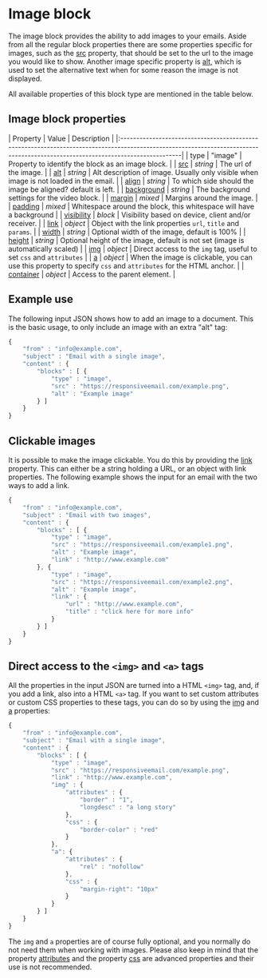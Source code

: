 # Image block

The image block provides the ability to add images to your emails.
Aside from all the regular block properties there are some properties specific 
for images, such as the [src](copernica-docs:ResponsiveEmail/json/property-src) 
property, that should be set to the url to the image you would like to show.
Another image specific property is [alt](copernica-docs:ResponsiveEmail/json/property-alt),
which is used to set the alternative text when for some reason the image is not displayed.

All available properties of this block type are mentioned in the table below.

## Image block properties

| Property | Value | Description                                                                                                                                                 |
|:-------------------------------------------------------------------------------------------------------------------------------------------------------------------------------|
| type | "image" | Property to identify the block as an image block.                                                                                                             |
| [src](copernica-docs:ResponsiveEmail/json/property-src) | _string_ | The url of the image.                                                                                     |
| [alt](copernica-docs:ResponsiveEmail/json/property-alt) | _string_ | Alt description of image. Usually only visible when image is not loaded in the email.                     |
| [align](copernica-docs:ResponsiveEmail/json/property-align) | _string_ | To which side should the image be aligned? default is left.                                           |
| [background](copernica-docs:ResponsiveEmail/json/property-background) | _string_ | The background settings for the video block.                                                |
| [margin](copernica-docs:ResponsiveEmail/json/property-margin) | _mixed_ | Margins around the image.                                                                            |
| [padding](copernica-docs:ResponsiveEmail/json/property-padding) | _mixed_ | Whitespace around the block, this whitespace will have a background                                |
| [visibility](copernica-docs:ResponsiveEmail/json/property-visibility) | _block_ | Visibility based on device, client and/or receiver.                                          |
| [link](copernica-docs:ResponsiveEmail/json/property-link) | _object_ | Object with the link properties `url`, `title` and `params`.                                            |
| [width](copernica-docs:ResponsiveEmail/json/property-image-width) | _string_ | Optional width of the image, default is 100%                                                    |
| [height](copernica-docs:ResponsiveEmail/json/property-image-height) | _string_ | Optional height of the image, default is not set (image is automatically scaled)              |
| [img](copernica-docs:ResponsiveEmail/json/property-img) | _object_ | Direct access to the `img` tag, useful to set `css` and `attributes`                                      |
| [a](copernica-docs:ResponsiveEmail/json/property-a) | _object_ | When the image is clickable, you can use this property to specify `css` and `attributes` for the HTML anchor. |
| [container](copernica-docs:ResponsiveEmail/json/property-container) | _object_ | Access to the parent element.                                                                 |

## Example use

The following input JSON shows how to add an image to a document. This is
the basic usage, to only include an image with an extra "alt" tag:

```javascript
{
    "from" : "info@example.com",
    "subject" : "Email with a single image",
    "content" : {
        "blocks" : [ {
            "type" : "image",
            "src" : "https://responsiveemail.com/example.png",
            "alt" : "Example image"
        } ]
    }
}
```

## Clickable images

It is possible to make the image clickable. You do this by providing the
[link](copernica-docs:ResponsiveEmail/json/property-link) property. This can 
either be a string holding a URL, or an object with link properties. 
The following example shows the input for an email with the two ways to add a link.

```javascript
{
    "from" : "info@example.com",
    "subject" : "Email with two images",
    "content" : {
        "blocks" : [ {
            "type" : "image",
            "src" : "https://responsiveemail.com/example1.png",
            "alt" : "Example image",
            "link" : "http://www.example.com"
        }, {
            "type" : "image",
            "src" : "https://responsiveemail.com/example2.png",
            "alt" : "Example image",
            "link" : {
                "url" : "http://www.example.com",
                "title" : "click here for more info"
            }
        } ]
    }
}
```

## Direct access to the `<img>` and `<a>` tags

All the properties in the input JSON are turned into a HTML `<img>` tag, and, 
if you add a link, also into a HTML `<a>` tag. If you want to set custom 
attributes or custom CSS properties to these tags, you can do so by using the 
[img](copernica-docs:ResponsiveEmail/json/property-img) and [a](copernica-docs:ResponsiveEmail/json/property-a) properties:

```javascript
{
    "from" : "info@example.com",
    "subject" : "Email with a single image",
    "content" : {
        "blocks" : [ {
            "type" : "image",
            "src" : "https://responsiveemail.com/example.png",
            "link" : "http://www.example.com",
            "img" : {
                "attributes" : {
                    "border" : "1",
                    "longdesc" : "a long story"
                },
                "css" : {
                    "border-color" : "red"
                }
            },
            "a": {
                "attributes" : {
                    "rel" : "nofollow"
                },
                "css" : {
                    "margin-right": "10px"
                }
            }
        } ]
    }
}
```

The `img` and `a` properties are of course fully optional, and you normally do 
not need them when working with images. Please also keep in mind that the property
[attributes](copernica-docs:ResponsiveEmail/json/property-attributes) and 
the property [css](copernica-docs:ResponsiveEmail/json/property-css) are 
advanced properties and their use is not recommended.
